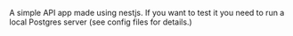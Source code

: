 A simple API app made using nestjs. If you want to test it you need to run a local Postgres server (see config files for details.)

